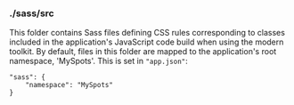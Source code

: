 ### ./sass/src

This folder contains Sass files defining CSS rules corresponding to classes
included in the application's JavaScript code build when using the modern toolkit.
By default, files in this folder are mapped to the application's root namespace, 'MySpots'.
This is set in `"app.json"`:

    "sass": {
        "namespace": "MySpots"
    }